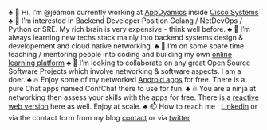♣ 👋 Hi, I’m @jeamon currently working at [AppDyamics](https://github.com/Appdynamics) inside [Cisco Systems](https://github.com/cisco)
♣ 👀 I’m interested in Backend Developer Position Golang / NetDevOps / Python or SRE. My rich brain is very expensive - think well before.
♣ 🌱 I’m always learning new techs stack mainly into backend systems design & developement and cloud native networking.
♣ 🌱 I’m on some spare time teaching / mentoring people into coding and building my own [online learning platform](https://learn.cloudmentor-scale.com)
♣ 💞️ I’m looking to collaborate on any great Open Source Software Projects which involve networking & software aspects. I am a doer. 
♣ 🔥 Enjoy some of my networked [Android apps](https://apps.cloudmentor-scale.com) for free. There is a pure Chat apps named ConfChat there to use for fun.
♣ 🔥 You are a ninja at networking then assess your skills with the apps for free. There is a [reactive web version](https://quiz.cloudmentor-scale.com) here as well. Enjoy at scale.
♣ 📫 How to reach me : [Linkedin](https://www.linkedin.com/in/jeromeamon/) or via the contact form from my blog [contact](https://blog.cloudmentor-scale.com/contact) or via [twitter](https://twitter.com/jerome_amon)

<!---
jeamon/jeamon is a ✨ special ✨ repository because its `README.md` (this file) appears on your GitHub profile.
You can click the Preview link to take a look at your changes.
--->
